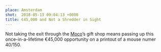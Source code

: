 ```yaml
---
place: Amsterdam
shot:  2018-05-13 09:04:13 +0000
title: €45,000 and Not a Shredder in Sight
---
```


Not taking the exit through the [Moco](https://mocomuseum.com/)’s gift shop means passing up this once-in-a-lifetime €45,000 opportunity on a printout of a mouse numer 40/150.
